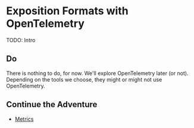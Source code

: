 # Exposition Formats with OpenTelemetry

TODO: Intro

## Do

There is nothing to do, for now. We'll explore OpenTelemetry later (or not). Depending on the tools we choose, they might or might not use OpenTelemetry.

## Continue the Adventure

* [Metrics](../metrics/README.md)
